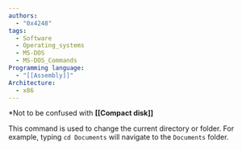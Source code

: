 ```yaml
---
authors: 
  - "0x4248"
tags:
  - Software
  - Operating_systems
  - MS-DOS
  - MS-DOS_Commands
Programming language:
  - "[[Assembly]]"
Architecture:
  - x86
---
```

*Not to be confused with **[[Compact disk]]**

This command is used to change the current directory or folder. For example, typing `cd Documents` will navigate to the `Documents` folder.